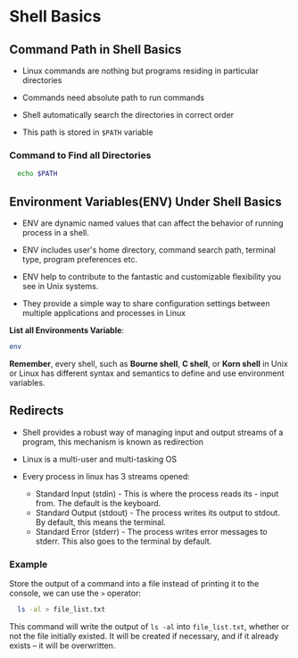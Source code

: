 # Shell Basics

## Command Path in Shell Basics

- Linux commands are nothing but programs residing in particular directories

- Commands need absolute path to run commands

- Shell automatically search the directories in correct order

- This path is stored in `$PATH` variable

### Command to Find all Directories

```bash
  echo $PATH
```

## Environment Variables(ENV) Under Shell Basics

- ENV are dynamic named values that can affect the behavior of running process in a shell.

- ENV includes user's home directory, command search path, terminal type, program preferences etc.

- ENV help to contribute to the fantastic and customizable flexibility you see in Unix systems.

- They provide a simple way to share configuration settings between multiple applications and processes in Linux

**List all Environments Variable**:

```bash
env
```

**Remember**, every shell, such as **Bourne shell**, **C shell**, or **Korn shell** in Unix or Linux has different syntax and semantics to define and use environment variables.

## Redirects

- Shell provides a robust way of managing input and output streams of a program, this mechanism is known as redirection

- Linux is a multi-user and multi-tasking OS

- Every process in linux has 3 streams opened:

  - Standard Input (stdin) - This is where the process reads its - input from. The default is the keyboard.
  - Standard Output (stdout) - The process writes its output to stdout. By default, this means the terminal.
  - Standard Error (stderr) - The process writes error messages to stderr. This also goes to the terminal by default.

### Example

Store the output of a command into a file instead of printing it to the console, we can use the `>` operator:

```bash
  ls -al > file_list.txt
```

This command will write the output of `ls -al` into `file_list.txt`, whether or not the file initially existed. It will be created if necessary, and if it already exists – it will be overwritten.
